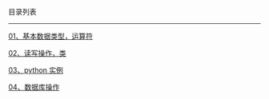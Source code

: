 目录列表

----

[01、基本数据类型，运算符](https://github.com/hanekaoru/WebLearningNotes/blob/master/python/note/basic/01.md)

[02、读写操作，类](https://github.com/hanekaoru/WebLearningNotes/blob/master/python/note/basic/02.md)

[03、python 实例](https://github.com/hanekaoru/WebLearningNotes/blob/master/python/note/basic/03.md)

[04、数据库操作](https://github.com/hanekaoru/WebLearningNotes/blob/master/python/note/basic/04.md)
